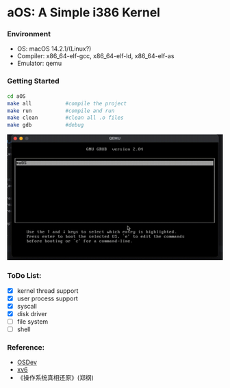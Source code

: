 # aOS: A Simple i386 Kernel

### Environment
  * OS: macOS 14.2.1/(Linux?)
  * Compiler: x86_64-elf-gcc, x86_64-elf-ld, x86_64-elf-as
  * Emulator: qemu

### Getting Started

```bash
cd aOS
make all           #compile the project
make run           #compile and run
make clean         #clean all .o files
make gdb           #debug
```
![qemu.gif](docs%2Fqemu.gif)

### ToDo List:
  - [x] kernel thread support
  - [x] user process support
  - [x] syscall
  - [x] disk driver
  - [ ] file system
  - [ ] shell

### Reference:
* [OSDev](https://wiki.osdev.org/)
* [xv6](https://github.com/mit-pdos/xv6-riscv)
* 《操作系统真相还原》(郑纲)